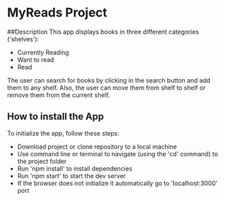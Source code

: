 # MyReads Project

##Description
This app displays books in three different categories ('shelves'):
- Currently Reading
- Want to read
- Read

The user can search for books by clicking in the search button and add them to any shelf.
Also, the user can move them from shelf to shelf or remove them from the current shelf.

## How to install the App
To initialize the app, follow these steps:
- Download project or clone repository to a local machine
- Use command line or terminal to navigate (using the 'cd' command) to the project folder
- Run 'npm install' to install dependencies
- Run 'npm start' to start the dev server
- If the browser does not initialize it automatically go to 'localhost:3000' port
